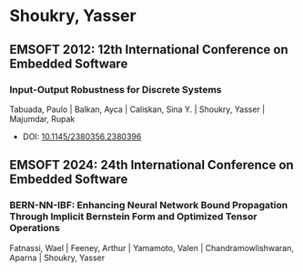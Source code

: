 # Shoukry, Yasser

## EMSOFT 2012: 12th International Conference on Embedded Software

### Input-Output Robustness for Discrete Systems
Tabuada, Paulo | Balkan, Ayca | Caliskan, Sina Y. | Shoukry, Yasser | Majumdar, Rupak
* DOI: [10.1145/2380356.2380396](https://doi.org/10.1145/2380356.2380396)

## EMSOFT 2024: 24th International Conference on Embedded Software

### BERN-NN-IBF: Enhancing Neural Network Bound Propagation Through Implicit Bernstein Form and Optimized Tensor Operations
Fatnassi, Wael | Feeney, Arthur | Yamamoto, Valen | Chandramowlishwaran, Aparna | Shoukry, Yasser

